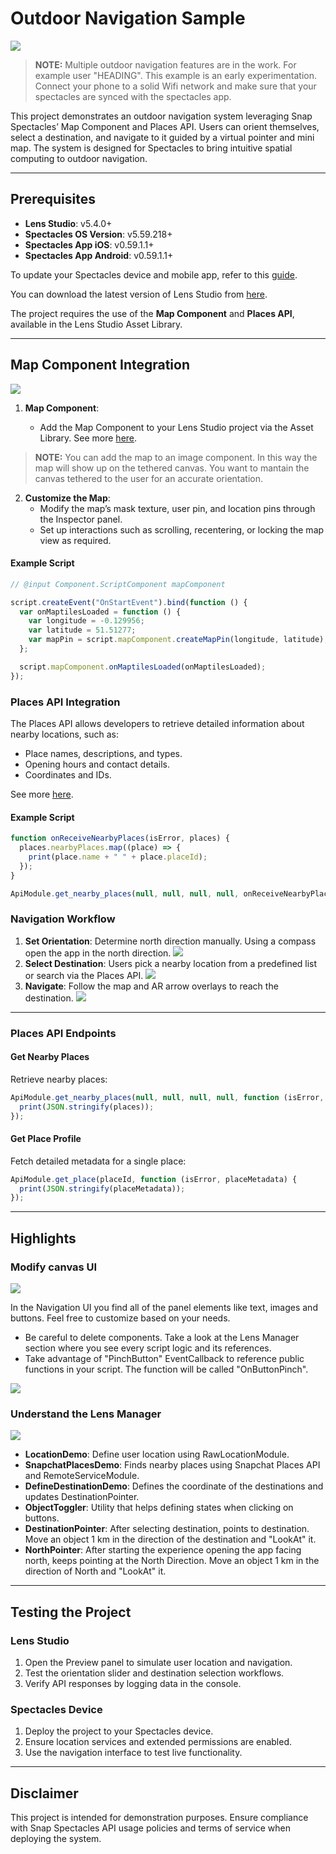# Outdoor Navigation Sample

![](./README-ref/example.gif)

> **NOTE:**
> Multiple outdoor navigation features are in the work. For example user "HEADING". This example is an early experimentation.
> Connect your phone to a solid Wifi network and make sure that your spectacles are synced with the spectacles app.

This project demonstrates an outdoor navigation system leveraging Snap Spectacles’ Map Component and Places API. Users can orient themselves, select a destination, and navigate to it guided by a virtual pointer and mini map. The system is designed for Spectacles to bring intuitive spatial computing to outdoor navigation.

---

## Prerequisites

- **Lens Studio**: v5.4.0+
- **Spectacles OS Version**: v5.59.218+
- **Spectacles App iOS**: v0.59.1.1+
- **Spectacles App Android**: v0.59.1.1+

To update your Spectacles device and mobile app, refer to this [guide](https://support.spectacles.com/hc/en-us/articles/30214953982740-Updating).

You can download the latest version of Lens Studio from [here](https://ar.snap.com/download?lang=en-US).

The project requires the use of the **Map Component** and **Places API**, available in the Lens Studio Asset Library.

---

## Map Component Integration

![](./README-ref/mapComponent.png)

1. **Map Component**:

   - Add the Map Component to your Lens Studio project via the Asset Library. See more [here](https://developers.snap.com/lens-studio/features/location-ar/map-component).

> **NOTE:**
> You can add the map to an image component. In this way the map will show up on the tethered canvas.
> You want to mantain the canvas tethered to the user for an accurate orientation.

2. **Customize the Map**:
   - Modify the map’s mask texture, user pin, and location pins through the Inspector panel.
   - Set up interactions such as scrolling, recentering, or locking the map view as required.

#### Example Script

```javascript
// @input Component.ScriptComponent mapComponent

script.createEvent("OnStartEvent").bind(function () {
  var onMaptilesLoaded = function () {
    var longitude = -0.129956;
    var latitude = 51.51277;
    var mapPin = script.mapComponent.createMapPin(longitude, latitude);
  };

  script.mapComponent.onMaptilesLoaded(onMaptilesLoaded);
});
```

### Places API Integration

The Places API allows developers to retrieve detailed information about nearby locations, such as:

- Place names, descriptions, and types.
- Opening hours and contact details.
- Coordinates and IDs.

See more [here](https://developers.snap.com/lens-studio/features/remote-apis/snap-places-api).

#### Example Script

```javascript
function onReceiveNearbyPlaces(isError, places) {
  places.nearbyPlaces.map((place) => {
    print(place.name + " " + place.placeId);
  });
}

ApiModule.get_nearby_places(null, null, null, null, onReceiveNearbyPlaces);
```

### Navigation Workflow

1. **Set Orientation**: Determine north direction manually. Using a compass open the app in the north direction.
   ![](./README-ref/app1.png)
2. **Select Destination**: Users pick a nearby location from a predefined list or search via the Places API.
   ![](./README-ref/app2.png)
3. **Navigate**: Follow the map and AR arrow overlays to reach the destination.
   ![](./README-ref/app3.png)

---

### Places API Endpoints

#### Get Nearby Places

Retrieve nearby places:

```javascript
ApiModule.get_nearby_places(null, null, null, null, function (isError, places) {
  print(JSON.stringify(places));
});
```

#### Get Place Profile

Fetch detailed metadata for a single place:

```javascript
ApiModule.get_place(placeId, function (isError, placeMetadata) {
  print(JSON.stringify(placeMetadata));
});
```

---

## Highlights

### Modify canvas UI

![](./README-ref/navigationUI.png)

In the Navigation UI you find all of the panel elements like text, images and buttons. Feel free to customize based on your needs.

- Be careful to delete components. Take a look at the Lens Manager section where you see every script logic and its references.
- Take advantage of "PinchButton" EventCallback to reference public functions in your script. The function will be called "OnButtonPinch".

![](./README-ref/optionButton.png)

### Understand the Lens Manager

![](./README-ref/lensManager.png)

- **LocationDemo**: Define user location using RawLocationModule.
- **SnapchatPlacesDemo**: Finds nearby places using Snapchat Places API and RemoteServiceModule.
- **DefineDestinationDemo**: Defines the coordinate of the destinations and updates DestinationPointer.
- **ObjectToggler**: Utility that helps defining states when clicking on buttons.
- **DestinationPointer**: After selecting destination, points to destination. Move an object 1 km in the direction of the destination and "LookAt" it.
- **NorthPointer**: After starting the experience opening the app facing north, keeps pointing at the North Direction. Move an object 1 km in the direction of North and "LookAt" it.

---

## Testing the Project

### Lens Studio

1. Open the Preview panel to simulate user location and navigation.
2. Test the orientation slider and destination selection workflows.
3. Verify API responses by logging data in the console.

### Spectacles Device

1. Deploy the project to your Spectacles device.
2. Ensure location services and extended permissions are enabled.
3. Use the navigation interface to test live functionality.

---

## Disclaimer

This project is intended for demonstration purposes. Ensure compliance with Snap Spectacles API usage policies and terms of service when deploying the system.
